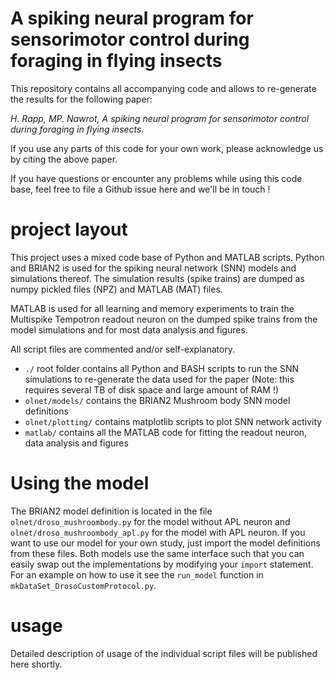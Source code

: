 # A spiking neural program for sensorimotor control during foraging in flying insects

This repository contains all accompanying code and allows to re-generate the results for the following paper:

*H. Rapp, MP. Nawrot, A spiking neural program for sensorimotor control during foraging in flying insects.*

If you use any parts of this code for your own work, please acknowledge us by citing the above paper.


If you have questions or encounter any problems while using this code base, feel free to file a Github issue here and we'll be in touch !

# project layout
This project uses a mixed code base of Python and MATLAB scripts. Python and BRIAN2 is used for the spiking neural network (SNN) models and simulations thereof. The simulation results (spike trains) are dumped as numpy pickled files (NPZ) and MATLAB (MAT) files.

MATLAB is used for all learning and memory experiments to train the Multispike Tempotron readout neuron on the dumped spike trains from the model simulations and for most data analysis and figures.

All script files are commented and/or self-explanatory.

* `./` root folder contains all Python and BASH scripts to run the SNN simulations to re-generate the data used for the paper (Note: this requires several TB of disk space and large amount of RAM !)
* `olnet/models/` contains the BRIAN2 Mushroom body SNN model definitions
* `olnet/plotting/` contains matplotlib scripts to plot SNN network activity
* `matlab/` contains all the MATLAB code for fitting the readout neuron, data analysis and figures


# Using the model
The BRIAN2 model definition is located in the file `olnet/droso_mushroombody.py` for the model without APL neuron and `olnet/droso_mushroombody_apl.py` for the model with APL neuron. If you want to use our model for your own study, just import the model definitions from these files.
Both models use the same interface such that you can easily swap out the implementations by modifying your `import` statement. For an example on how to use it see the `run_model` function in `mkDataSet_DrosoCustomProtocol.py`.


# usage
Detailed description of usage of the individual script files will be published here shortly.